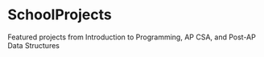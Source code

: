 # SchoolProjects
Featured projects from Introduction to Programming, AP CSA, and Post-AP Data Structures



